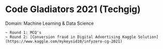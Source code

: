 #  Code Gladiators 2021 (Techgig)
Domain: Machine Learning & Data Science

    ~ Round 1: MCQ's
    ~ Round 2: [Conversion fraud in Digital Advertising Kaggle Solution](https://www.kaggle.com/mykeysid10/infyzero-cg-2021)


